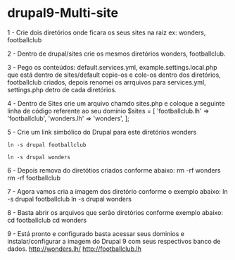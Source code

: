# drupal9-Multi-site

1 - Crie dois diretórios onde ficara os seus sites na raiz ex: wonders, footballclub

2 - Dentro de drupal/sites crie os mesmos diretórios wonders, footballclub.

3 - Pego os conteúdos: default.services.yml, example.settings.local.php que está dentro de sites/default copie-os e cole-os dentro dos diretórios, footballclub criados, depois renomei os arrquivos para services.yml, settings.php detro de cada diretórios.

4 - Dentro de Sites crie um arquivo chamdo sites.php e coloque a seguinte linha de código referente ao seu domínio
    $sites = [
        'footballclub.lh' => 'footballclub',
        'wonders.lh' => 'wonders',
    ];

5 - Crie um link simbólico do Drupal para este diretórios wonders

    ln -s drupal footballclub

    ln -s drupal wonders

6 - Depois remova do diretótios criados conforme abaixo:
    rm -rf wonders
    rm -rf footballclub

7 - Agora vamos cria a imagem dos diretório conforme o exemplo abaixo:
    ln -s drupal footballclub
    ln -s drupal wonders

8 - Basta abrir os arquivos que serão diretórios conforme exemplo abaixo:
    cd footballclub
    cd wonders

9 - Está pronto e configurado basta acessar seus dominios e instalar/configurar a imagem do Drupal 9 com seus respectivos banco de dados.
    http://wonders.lh/
    http://footballclub.lh


